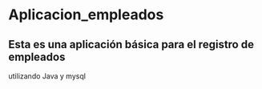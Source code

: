# Aplicacion_empleados

## Esta es una aplicación básica para el registro de empleados
utilizando Java y mysql



